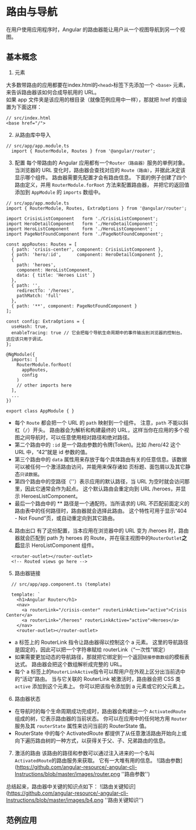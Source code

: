 # 路由与导航
在用户使用应用程序时，Angular 的路由器能让用户从一个视图导航到另一个视图。


## 基本概念

1. <base href> 元素
大多数带路由的应用都要在index.html的` <head> `标签下先添加一个 `<base>` 元素，来告诉路由器该如何合成导航用的 URL。<br>
如果 app 文件夹是该应用的根目录（就像范例应用中一样），那就把 href 的值设置为下面这样：
```
// src/index.html
<base href="/">

```
2. 从路由库中导入

```
// src/app/app.module.ts
  import { RouterModule, Routes } from '@angular/router';

```

3. 配置
每个带路由的 Angular 应用都有一个`Router（路由器）`服务的单例对象。 当浏览器的 URL 变化时，路由器会查找对应的 `Route（路由）`，并据此决定该显示哪个组件。
路由器需要先配置才会有路由信息。 下面的例子创建了四个路由定义，并用 `RouterModule.forRoot` 方法来配置路由器， 并把它的返回值添加到 `AppModule` 的 `imports` 数组中。
```
// src/app/app.module.ts
import { RouterModule, Routes, ExtraOptions } from '@angular/router';

import CrisisListComponent   form './CrisisListComponent';
import HeroDetailComponent   form './HeroDetailComponent';
import HeroListComponent     form './HeroListComponent';
import PageNotFoundComponent form './PageNotFoundComponent';

const appRoutes: Routes = [
  { path: 'crisis-center', component: CrisisListComponent },
  { path: 'hero/:id',      component: HeroDetailComponent },
  {
    path: 'heroes',
    component: HeroListComponent,
    data: { title: 'Heroes List' }
  },
  { path: '',
    redirectTo: '/heroes',
    pathMatch: 'full'
  },
  { path: '**', component: PageNotFoundComponent }
];

const config: ExtraOptions = {
  useHash: true,
  enableTracing: true // 它会把每个导航生命周期中的事件输出到浏览器的控制台。 这应该只用于调试。
};

@NgModule({
  imports: [
    RouterModule.forRoot(
      appRoutes,
      config
    )
    // other imports here
  ],
  ...
})

export class AppModule { }

```
- 每个 `Route` 都会把一个 URL 的 `path` 映射到一个组件。 注意，`path` 不能以斜杠（`/`）开头。 路由器会为解析和构建最终的 URL，这样当你在应用的多个视图之间导航时，可以任意使用相对路径和绝对路径。
- 第二个路由中的 `:id` 是一个路由参数的令牌(Token)。比如 /hero/42 这个 URL 中，“42”就是 id 参数的值。
- 第三个路由中的 `data` 属性用来存放于每个具体路由有关的任意信息。该数据可以被任何一个激活路由访问，并能用来保存诸如 页标题、面包屑以及其它静态`只读数据`。
- 第四个路由中的空路径（''）表示应用的默认路径，当 URL 为空时就会访问那里，因此它通常会作为起点。 这个默认路由会重定向到 URL /heroes，并显示 HeroesListComponent。
- 最后一个路由中的 ** 路径是一个通配符。当所请求的 URL 不匹配前面定义的路由表中的任何路径时，路由器就会选择此路由。 这个特性可用于显示“404 - Not Found”页，或自动重定向到其它路由。

4. 路由出口
有了这份配置，当本应用在浏览器中的 URL 变为 /heroes 时，路由器就会匹配到 path 为 heroes 的 Route，并在宿主视图中的`RouterOutlet`**之后**显示 HeroListComponent 组件。
```
  <router-outlet></router-outlet>
  <!-- Routed views go here -->
```

5. 路由器链接
```
  // src/app/app.component.ts (template)

  template: `
    <h1>Angular Router</h1>
    <nav>
      <a routerLink="/crisis-center" routerLinkActive="active">Crisis Center</a>
      <a routerLink="/heroes" routerLinkActive="active">Heroes</a>
    </nav>
    <router-outlet></router-outlet>

```
- a 标签上的 RouterLink 指令让路由器得以控制这个 a 元素。 这里的导航路径是固定的，因此可以把一个字符串赋给 routerLink（“一次性”绑定）
- 如果需要更加动态的导航路径，那就把它绑定到一个返回`链接参数数组`的模板表达式。 路由器会把这个数组解析成完整的 URL。
- 每个 a 标签上的`RouterLinkActive`指令可以帮用户在外观上区分出当前选中的“活动”路由。 当与它关联的 RouterLink 被激活时，路由器会把 CSS 类 `active` 添加到这个元素上。 你可以把该指令添加到 a 元素或它的父元素上。

6. 路由器状态
- 在导航时的每个生命周期成功完成时，路由器会构建出一个 `ActivatedRoute` 组成的树，它表示路由器的当前状态。 你可以在应用中的任何地方用 `Router` 服务及其 `routerState` 属性来访问当前的 RouterState 值。
- RouterState 中的每个 ActivatedRoute 都提供了从任意激活路由开始向上或向下遍历路由树的一种方式，以获得关于父、子、兄弟路由的信息。

7. 激活的路由
该路由的路径和参数可以通过注入进来的一个名叫`ActivatedRoute`的路由服务来获取。 它有一大堆有用的信息。
![路由参数](https://github.com/angular-resource/-angular-cli-Instructions/blob/master/images/router.png ''路由参数'')

总结起来，路由器中关键的知识点如下：
![路由关键知识](https://github.com/angular-resource/-angular-cli-Instructions/blob/master/images/b4.png ''路由关键知识'')

## 范例应用


